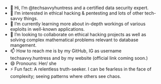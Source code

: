 - 👋 Hi, I’m @techsavvyhuntress and a certified data security expert.
- 👀 I’m interested in ethical hacking & pentesting and lots of other tech-savvy things.
- 🌱 I’m currently learning more about in-depth workings of various exploits in well-known applications. 
- 💞️ I’m looking to collaborate on ethical hacking projects as well as solving complex mathematical problems relevant to database mangement.
- 📫 How to reach me is by my GitHub, IG as username techsavvy.huntress and by my website (official link coming soon.)
- 😄 Pronouns: Her/ she
- ⚡ Fun fact: A relentless truth-seeker. I can be fearless in the face of complexity; seeing patterns where others see chaos.

<!---
techsavvyhuntress/techsavvyhuntress is a ✨ special ✨ repository because its `README.md` (this file) appears on your GitHub profile.
You can click the Preview link to take a look at your changes.
--->
